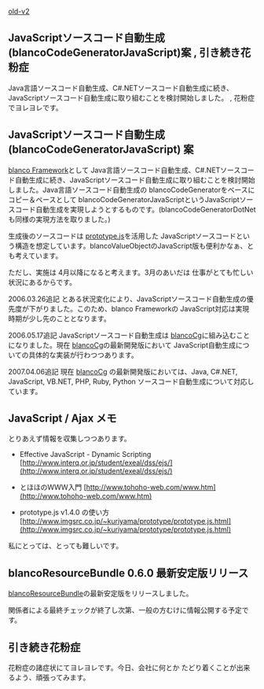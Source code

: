 [old-v2](ig060314-orig.html)

## JavaScriptソースコード自動生成(blancoCodeGeneratorJavaScript)案 , 引き続き花粉症

Java言語ソースコード自動生成、C#.NETソースコード自動生成に続き、JavaScriptソースコード自動生成に取り組むことを検討開始しました。 , 花粉症でヨレヨレです。


## JavaScriptソースコード自動生成 (blancoCodeGeneratorJavaScript) 案

[blanco Framework](http://www.igapyon.jp/blanco/blanco.ja.html)として Java言語ソースコード自動生成、C#.NETソースコード自動生成に続き、JavaScriptソースコード自動生成に取り組むことを検討開始しました。Java言語ソースコード自動生成の
blancoCodeGeneratorをベースにコピー＆ペースとして blancoCodeGeneratorJavaScriptというJavaScriptソースコード自動生成を実現しようとするものです。(blancoCodeGeneratorDotNetも同様の実現方法を取りました。)

生成後のソースコードは [prototype.js](http://prototype.conio.net/)を活用した JavaScriptソースコードという構造を想定しています。blancoValueObjectのJavaScript版も便利かなぁ、とも考えています。

ただし、実施は 4月以降になると考えます。3月のあいだは 仕事がとても忙しい状況にあるからです。

2006.03.26追記 とある状況変化により、JavaScriptソースコード自動生成の優先度が下がりました。このため、blanco Frameworkの JavaScript対応は実現時期が少し先のこととなります。

2006.05.17追記 JavaScriptソースコード自動生成は [blancoCg](http://www.igapyon.jp/blanco/blancocg.html)に組み込むことになりました。現在 [blancoCg](http://www.igapyon.jp/blanco/blancocg.html)の最新開発版において JavaScript自動生成についての具体的な実装が行わつつあります。

2007.04.06追記 現在 [blancoCg](http://www.igapyon.jp/blanco/blancocg.html) の最新開発版においては、Java, C#.NET, JavaScript, VB.NET, PHP, Ruby, Python ソースコード自動生成について対応しています。

## JavaScript / Ajax メモ

とりあえず情報を収集しつつあります。


* Effective JavaScript - Dynamic Scripting
  [http://www.interq.or.jp/student/exeal/dss/ejs/](http://www.interq.or.jp/student/exeal/dss/ejs/)
  
* とほほのＷＷＷ入門
  [http://www.tohoho-web.com/www.htm](http://www.tohoho-web.com/www.htm)
  
* prototype.js v1.4.0 の使い方
  [http://www.imgsrc.co.jp/~kuriyama/prototype/prototype.js.html](http://www.imgsrc.co.jp/~kuriyama/prototype/prototype.js.html)

私にとっては、とっても難しいです。

## blancoResourceBundle 0.6.0 最新安定版リリース

[blancoResourceBundle](http://www.igapyon.jp/blanco/blancoresourcebundle.html)の最新安定版をリリースしました。

関係者による最終チェックが終了し次第、一般の方むけに情報公開する予定です。

## 引き続き花粉症

花粉症の諸症状にてヨレヨレです。今日、会社に何とか たどり着くことが出来るよう、頑張ってみます。